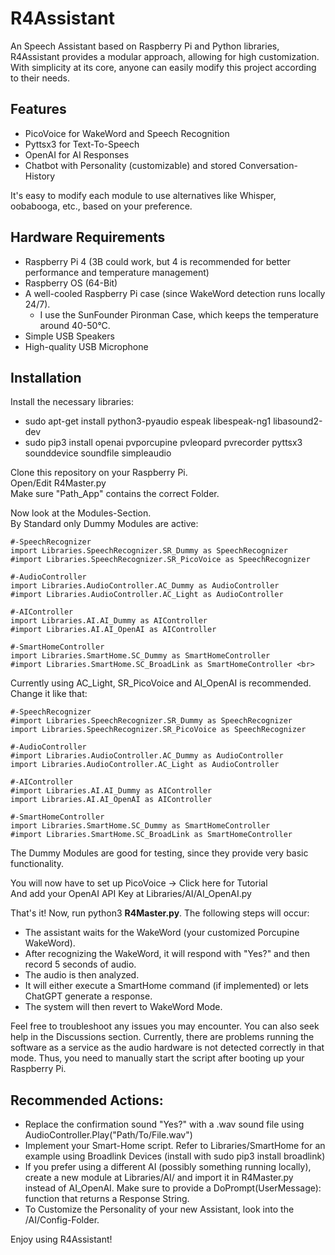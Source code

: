 # R4Assistant
An Speech Assistant based on Raspberry Pi and Python libraries, R4Assistant provides a modular approach, allowing for high customization. With simplicity at its core, anyone can easily modify this project according to their needs.<br>

## Features
* PicoVoice for WakeWord and Speech Recognition
* Pyttsx3 for Text-To-Speech
* OpenAI for AI Responses
* Chatbot with Personality (customizable) and stored Conversation-History <br>

It's easy to modify each module to use alternatives like Whisper, oobabooga, etc., based on your preference.

## Hardware Requirements
* Raspberry Pi 4 (3B could work, but 4 is recommended for better performance and temperature management)
* Raspberry OS (64-Bit)
* A well-cooled Raspberry Pi case (since WakeWord detection runs locally 24/7).
  - I use the SunFounder Pironman Case, which keeps the temperature around 40-50°C.
* Simple USB Speakers
* High-quality USB Microphone

## Installation
Install the necessary libraries:
* sudo apt-get install python3-pyaudio espeak libespeak-ng1 libasound2-dev
* sudo pip3 install openai pvporcupine pvleopard pvrecorder pyttsx3 sounddevice soundfile simpleaudio <br>

Clone this repository on your Raspberry Pi.<br>
Open/Edit R4Master.py <br>
Make sure "Path_App" contains the correct Folder. <br>

Now look at the Modules-Section. <br>
By Standard only Dummy Modules are active: <br>
```
#-SpeechRecognizer
import Libraries.SpeechRecognizer.SR_Dummy as SpeechRecognizer
#import Libraries.SpeechRecognizer.SR_PicoVoice as SpeechRecognizer

#-AudioController
import Libraries.AudioController.AC_Dummy as AudioController
#import Libraries.AudioController.AC_Light as AudioController

#-AIController
import Libraries.AI.AI_Dummy as AIController
#import Libraries.AI.AI_OpenAI as AIController

#-SmartHomeController
import Libraries.SmartHome.SC_Dummy as SmartHomeController
#import Libraries.SmartHome.SC_BroadLink as SmartHomeController <br>
```

Currently using AC_Light, SR_PicoVoice and AI_OpenAI is recommended. <br>
Change it like that:

```
#-SpeechRecognizer
#import Libraries.SpeechRecognizer.SR_Dummy as SpeechRecognizer
import Libraries.SpeechRecognizer.SR_PicoVoice as SpeechRecognizer

#-AudioController
#import Libraries.AudioController.AC_Dummy as AudioController
import Libraries.AudioController.AC_Light as AudioController

#-AIController
#import Libraries.AI.AI_Dummy as AIController
import Libraries.AI.AI_OpenAI as AIController

#-SmartHomeController
import Libraries.SmartHome.SC_Dummy as SmartHomeController
#import Libraries.SmartHome.SC_BroadLink as SmartHomeController
```

The Dummy Modules are good for testing, since they provide very basic functionality. <br>

You will now have to set up PicoVoice -> Click here for Tutorial <br>
And add your OpenAI API Key at Libraries/AI/AI_OpenAI.py <br>

That's it! Now, run python3 **R4Master.py**. The following steps will occur: <br>

* The assistant waits for the WakeWord (your customized Porcupine WakeWord).
* After recognizing the WakeWord, it will respond with "Yes?" and then record 5 seconds of audio.
* The audio is then analyzed.
* It will either execute a SmartHome command (if implemented) or lets ChatGPT generate a response.
* The system will then revert to WakeWord Mode. <br>

Feel free to troubleshoot any issues you may encounter. You can also seek help in the Discussions section. Currently, there are problems running the software as a service as the audio hardware is not detected correctly in that mode. Thus, you need to manually start the script after booting up your Raspberry Pi.<br>

## Recommended Actions:
* Replace the confirmation sound "Yes?" with a .wav sound file using AudioController.Play("Path/To/File.wav")
* Implement your Smart-Home script. Refer to Libraries/SmartHome for an example using Broadlink Devices (install with sudo pip3 install broadlink)
* If you prefer using a different AI (possibly something running locally), create a new module at Libraries/AI/ and import it in R4Master.py instead of AI_OpenAI. Make sure to provide a DoPrompt(UserMessage): function that returns a Response String.
* To Customize the Personality of your new Assistant, look into the /AI/Config-Folder.<br>

Enjoy using R4Assistant!
